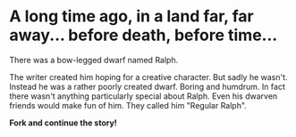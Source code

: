 A long time ago, in a land far, far away... before death, before time...
===

There was a bow-legged dwarf named Ralph.

The writer created him hoping for a creative character. But sadly he wasn't. Instead he
was a rather poorly created dwarf. Boring and humdrum. In fact there wasn't
anything particularly special about Ralph. Even his dwarven friends
would make fun of him. They called him "Regular Ralph".

__Fork and continue the story!__
